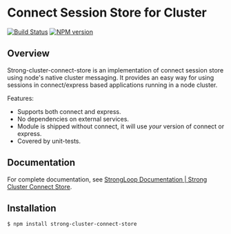 # Connect Session Store for Cluster

[![Build Status](https://travis-ci.org/strongloop/strong-cluster-connect-store.png?branch=master)](https://travis-ci.org/strongloop/strong-cluster-connect-store)
[![NPM version](https://badge.fury.io/js/strong-cluster-connect-store.png)](http://badge.fury.io/js/strong-cluster-connect-store)

## Overview

Strong-cluster-connect-store is an implementation of connect session store
using node's native cluster messaging. It provides an easy way for using
sessions in connect/express based applications running in a node cluster.

Features:

- Supports both connect and express.
- No dependencies on external services.
- Module is shipped without connect, it will use *your* version of connect
  or express.
- Covered by unit-tests.
 
## Documentation

For complete documentation, see [StrongLoop Documentation | Strong Cluster Connect Store](http://docs.strongloop.com/display/DOC/Strong+Cluster+Connect+Store).

## Installation

```sh
$ npm install strong-cluster-connect-store
```
